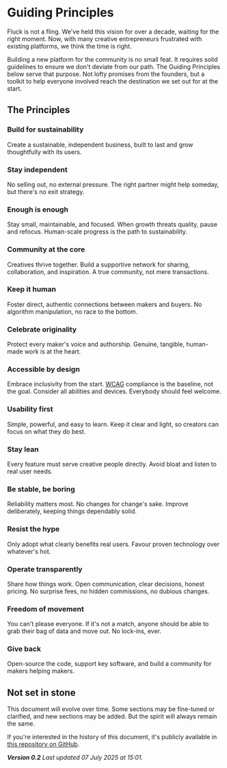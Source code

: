 # Guiding Principles

Fluck is not a fling. We've held this vision for over a decade, waiting for the
right moment. Now, with many creative entrepreneurs frustrated with existing
platforms, we think the time is right.

Building a new platform for the community is no small feat. It requires solid
guidelines to ensure we don't deviate from our path. The Guiding Principles
below serve that purpose. Not lofty promises from the founders, but a toolkit
to help everyone involved reach the destination we set out for at the start.

## The Principles

### Build for sustainability

Create a sustainable, independent business, built to last and grow thoughtfully
with its users.

### Stay independent

No selling out, no external pressure. The right partner might help someday, but
there's no exit strategy.

### Enough is enough

Stay small, maintainable, and focused. When growth threats quality, pause and
refocus. Human-scale progress is the path to sustainability.

### Community at the core

Creatives thrive together. Build a supportive network for sharing,
collaboration, and inspiration. A true community, not mere transactions.

### Keep it human

Foster direct, authentic connections between makers and buyers. No algorithm
manipulation, no race to the bottom.

### Celebrate originality

Protect every maker's voice and authorship. Genuine, tangible, human-made work
is at the heart.

### Accessible by design

Embrace inclusivity from the start.
[WCAG](https://en.wikipedia.org/wiki/Web_Content_Accessibility_Guidelines)
compliance is the baseline, not the goal. Consider all abilities and devices.
Everybody should feel welcome.

### Usability first

Simple, powerful, and easy to learn. Keep it clear and light, so creators can
focus on what they do best.

### Stay lean

Every feature must serve creative people directly. Avoid bloat and listen to
real user needs.

### Be stable, be boring

Reliability matters most. No changes for change's sake. Improve deliberately,
keeping things dependably solid.

### Resist the hype

Only adopt what clearly benefits real users. Favour proven technology over
whatever's hot.

### Operate transparently

Share how things work. Open communication, clear decisions, honest pricing. No
surprise fees, no hidden commissions, no dubious changes.

### Freedom of movement

You can't please everyone. If it's not a match, anyone should be able to grab
their bag of data and move out. No lock-ins, ever.

### Give back

Open-source the code, support key software, and build a community for makers
helping makers.

## Not set in stone

This document will evolve over time. Some sections may be fine-tuned or
clarified, and new sections may be added. But the spirit will always remain the
same.

If you're interested in the history of this document, it's publicly available
in [this repository on GitHub](https://github.com/fluckshop/guiding-principles).

_**Version 0.2**_
_Last updated 07 July 2025 at 15:01._
